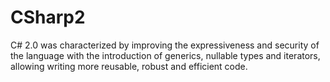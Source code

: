 # CSharp2
C# 2.0 was characterized by improving the expressiveness and security of the language with the introduction of generics, nullable types and iterators, allowing writing more reusable, robust and efficient code.
